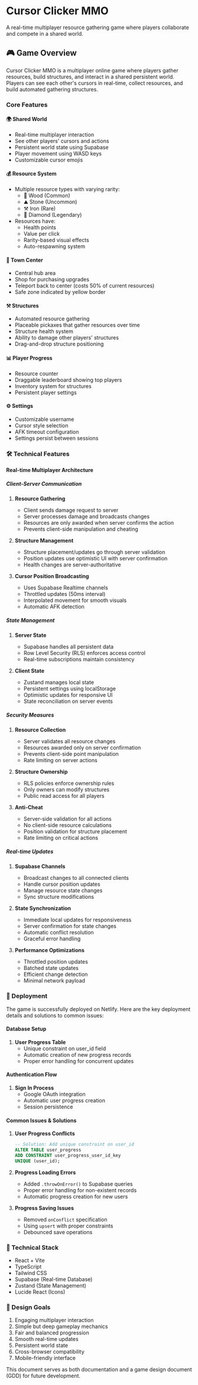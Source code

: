 # Cursor Clicker MMO

A real-time multiplayer resource gathering game where players collaborate and compete in a shared world.

## 🎮 Game Overview

Cursor Clicker MMO is a multiplayer online game where players gather resources, build structures, and interact in a shared persistent world. Players can see each other's cursors in real-time, collect resources, and build automated gathering structures.

### Core Features

#### 🌍 Shared World
- Real-time multiplayer interaction
- See other players' cursors and actions
- Persistent world state using Supabase
- Player movement using WASD keys
- Customizable cursor emojis

#### 💰 Resource System
- Multiple resource types with varying rarity:
  - 🌳 Wood (Common)
  - ⛰️ Stone (Uncommon)
  - ⚒️ Iron (Rare)
  - 💎 Diamond (Legendary)
- Resources have:
  - Health points
  - Value per click
  - Rarity-based visual effects
  - Auto-respawning system

#### 🏰 Town Center
- Central hub area
- Shop for purchasing upgrades
- Teleport back to center (costs 50% of current resources)
- Safe zone indicated by yellow border

#### ⚒️ Structures
- Automated resource gathering
- Placeable pickaxes that gather resources over time
- Structure health system
- Ability to damage other players' structures
- Drag-and-drop structure positioning

#### 📊 Player Progress
- Resource counter
- Draggable leaderboard showing top players
- Inventory system for structures
- Persistent player settings

#### ⚙️ Settings
- Customizable username
- Cursor style selection
- AFK timeout configuration
- Settings persist between sessions

### 🛠️ Technical Features

#### Real-time Multiplayer Architecture

##### Client-Server Communication
1. **Resource Gathering**
   - Client sends damage request to server
   - Server processes damage and broadcasts changes
   - Resources are only awarded when server confirms the action
   - Prevents client-side manipulation and cheating

2. **Structure Management**
   - Structure placement/updates go through server validation
   - Position updates use optimistic UI with server confirmation
   - Health changes are server-authoritative

3. **Cursor Position Broadcasting**
   - Uses Supabase Realtime channels
   - Throttled updates (50ms interval)
   - Interpolated movement for smooth visuals
   - Automatic AFK detection

##### State Management
1. **Server State**
   - Supabase handles all persistent data
   - Row Level Security (RLS) enforces access control
   - Real-time subscriptions maintain consistency

2. **Client State**
   - Zustand manages local state
   - Persistent settings using localStorage
   - Optimistic updates for responsive UI
   - State reconciliation on server events

##### Security Measures
1. **Resource Collection**
   - Server validates all resource changes
   - Resources awarded only on server confirmation
   - Prevents client-side point manipulation
   - Rate limiting on server actions

2. **Structure Ownership**
   - RLS policies enforce ownership rules
   - Only owners can modify structures
   - Public read access for all players

3. **Anti-Cheat**
   - Server-side validation for all actions
   - No client-side resource calculations
   - Position validation for structure placement
   - Rate limiting on critical actions

##### Real-time Updates
1. **Supabase Channels**
   - Broadcast changes to all connected clients
   - Handle cursor position updates
   - Manage resource state changes
   - Sync structure modifications

2. **State Synchronization**
   - Immediate local updates for responsiveness
   - Server confirmation for state changes
   - Automatic conflict resolution
   - Graceful error handling

3. **Performance Optimizations**
   - Throttled position updates
   - Batched state updates
   - Efficient change detection
   - Minimal network payload

### 🚀 Deployment

The game is successfully deployed on Netlify. Here are the key deployment details and solutions to common issues:

#### Database Setup
1. **User Progress Table**
   - Unique constraint on user_id field
   - Automatic creation of new progress records
   - Proper error handling for concurrent updates

#### Authentication Flow
1. **Sign In Process**
   - Google OAuth integration
   - Automatic user progress creation
   - Session persistence

#### Common Issues & Solutions

1. **User Progress Conflicts**
   ```sql
   -- Solution: Add unique constraint on user_id
   ALTER TABLE user_progress 
   ADD CONSTRAINT user_progress_user_id_key 
   UNIQUE (user_id);
   ```

2. **Progress Loading Errors**
   - Added `.throwOnError()` to Supabase queries
   - Proper error handling for non-existent records
   - Automatic progress creation for new users

3. **Progress Saving Issues**
   - Removed `onConflict` specification
   - Using `upsert` with proper constraints
   - Debounced save operations

### 🔧 Technical Stack
- React + Vite
- TypeScript
- Tailwind CSS
- Supabase (Real-time Database)
- Zustand (State Management)
- Lucide React (Icons)

### 🎯 Design Goals
1. Engaging multiplayer interaction
2. Simple but deep gameplay mechanics
3. Fair and balanced progression
4. Smooth real-time updates
5. Persistent world state
6. Cross-browser compatibility
7. Mobile-friendly interface

This document serves as both documentation and a game design document (GDD) for future development.